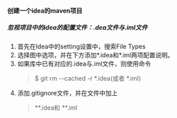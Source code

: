 #### 创建一个idea的maven项目
##### 忽视项目中的idea的配置文件：.dea文件与.iml文件
1. 首先在Idea中的setting设置中，搜索File Types
2. 选择图中选项，并在下方添加*.idea和*.iml两项配置说明。
3. 如果库中已有对应的.idea与.iml文件，则使用命令
    >$ git rm --cached -r *.idea(或者 *.iml)
4. 添加.gitignore文件，并在文件中加上
    >**.idea和 **.iml
